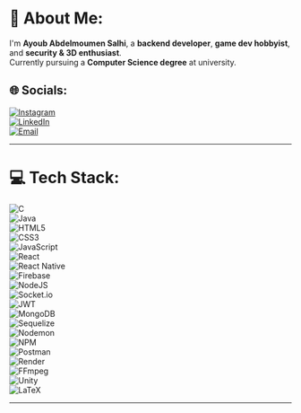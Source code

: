 # 💫 About Me:
I'm **Ayoub Abdelmoumen Salhi**, a **backend developer**, **game dev hobbyist**, and **security & 3D enthusiast**.  
Currently pursuing a **Computer Science degree** at university.

## 🌐 Socials:
[![Instagram](https://img.shields.io/badge/Instagram-%23E4405F.svg?logo=Instagram&logoColor=white)](https://www.instagram.com/ayoub_slh_90)  
[![LinkedIn](https://img.shields.io/badge/LinkedIn-%230077B5.svg?logo=linkedin&logoColor=white)](https://www.linkedin.com/in/ayoub-abdelmoumen-salhi-073140308?utm_source=share&utm_campaign=share_via&utm_content=profile&utm_medium=android_app)  
[![Email](https://img.shields.io/badge/Email-D14836?logo=gmail&logoColor=white)](mailto:salhiayoubabdelmoumen@gmail.com)

---

# 💻 Tech Stack:
![C](https://img.shields.io/badge/c-%2300599C.svg?style=for-the-badge&logo=c&logoColor=white)  
![Java](https://img.shields.io/badge/java-%23ED8B00.svg?style=for-the-badge&logo=openjdk&logoColor=white)  
![HTML5](https://img.shields.io/badge/html5-%23E34F26.svg?style=for-the-badge&logo=html5&logoColor=white)  
![CSS3](https://img.shields.io/badge/css3-%231572B6.svg?style=for-the-badge&logo=css3&logoColor=white)  
![JavaScript](https://img.shields.io/badge/javascript-%23323330.svg?style=for-the-badge&logo=javascript&logoColor=%23F7DF1E)  
![React](https://img.shields.io/badge/react-%2320232a.svg?style=for-the-badge&logo=react&logoColor=%2361DAFB)  
![React Native](https://img.shields.io/badge/React_Native-20232A?style=for-the-badge&logo=react&logoColor=61DAFB)  
![Firebase](https://img.shields.io/badge/firebase-ffca28?style=for-the-badge&logo=firebase&logoColor=black)  
![NodeJS](https://img.shields.io/badge/node.js-6DA55F?style=for-the-badge&logo=node.js&logoColor=white)  
![Socket.io](https://img.shields.io/badge/Socket.io-black?style=for-the-badge&logo=socket.io&badgeColor=010101)  
![JWT](https://img.shields.io/badge/JWT-black?style=for-the-badge&logo=JSON%20web%20tokens)  
![MongoDB](https://img.shields.io/badge/MongoDB-%234ea94b.svg?style=for-the-badge&logo=mongodb&logoColor=white)  
![Sequelize](https://img.shields.io/badge/Sequelize-52B0E7?style=for-the-badge&logo=Sequelize&logoColor=white)  
![Nodemon](https://img.shields.io/badge/NODEMON-%23323330.svg?style=for-the-badge&logo=nodemon&logoColor=%BBDEAD)  
![NPM](https://img.shields.io/badge/NPM-%23CB3837.svg?style=for-the-badge&logo=npm&logoColor=white)  
![Postman](https://img.shields.io/badge/Postman-FF6C37?style=for-the-badge&logo=postman&logoColor=white)  
![Render](https://img.shields.io/badge/Render-%2346E3B7.svg?style=for-the-badge&logo=render&logoColor=white)  
![FFmpeg](https://shields.io/badge/FFmpeg-%23171717.svg?logo=ffmpeg&style=for-the-badge&labelColor=171717&logoColor=5cb85c)  
![Unity](https://img.shields.io/badge/unity-%23000000.svg?style=for-the-badge&logo=unity&logoColor=white)  
![LaTeX](https://img.shields.io/badge/latex-%23008080.svg?style=for-the-badge&logo=latex&logoColor=white)

---

